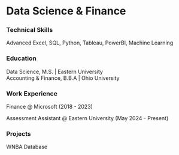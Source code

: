 # Data Science & Finance
### Technical Skills
Advanced Excel, SQL, Python, Tableau, PowerBI, Machine Learning

### Education
Data Science, M.S. | Eastern University  
Accounting & Finance, B.B.A | Ohio University

### Work Experience
Finance @ Microsoft (2018 - 2023)

Assessment Assistant @ Eastern University (May 2024 - Present)

### Projects
WNBA Database

